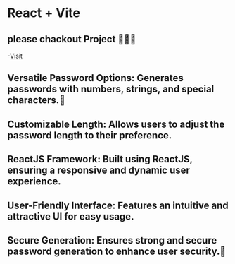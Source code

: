 # React + Vite
## please chackout Project 🧑‍💻😊
-[Visit](https://password-generator-react-js-three.vercel.app/)

## Versatile Password Options: Generates passwords with numbers, strings, and special characters.🤗
## Customizable Length: Allows users to adjust the password length to their preference.
## ReactJS Framework: Built using ReactJS, ensuring a responsive and dynamic user experience.
## User-Friendly Interface: Features an intuitive and attractive UI for easy usage.
## Secure Generation: Ensures strong and secure password generation to enhance user security.🚀





